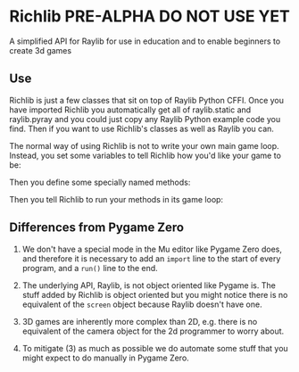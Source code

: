 # Richlib PRE-ALPHA DO NOT USE YET

A simplified API for Raylib for use in education and to enable beginners to create 3d games

## Use

Richlib is just a few classes that sit on top of Raylib Python CFFI.  Once you have imported Richlib you automatically get all of raylib.static
and raylib.pyray
and you could just copy any Raylib Python example code you find.  Then if you want to use Richlib's classes as well as Raylib you can.

The normal way of using Richlib is not to write your own main game loop.  Instead, you set some variables to tell Richlib how you'd like
your game to be:

Then you define some specially named methods:

Then you tell Richlib to run your methods in its game loop:



## Differences from Pygame Zero

1. We don't have a special mode in the Mu editor like Pygame Zero does, and therefore it is necessary to add an `import` line to the start of
every program, and a `run()` line to the end.

2. The underlying API, Raylib, is not object oriented like Pygame is.  The stuff added by Richlib is object oriented but you
might notice there is no equivalent of the `screen` object because Raylib doesn't have one.

3. 3D games are inherently more complex than 2D, e.g. there is no equivalent of the camera object for the 2d programmer
to worry about.

4. To mitigate (3) as much as possible we do automate some stuff that you might expect to do manually in Pygame Zero.